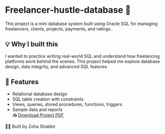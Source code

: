 # Freelancer-hustle-database 📁

This project is a mini database system built using Oracle SQL for managing freelancers, clients, projects, payments, and ratings.

## 💡 Why I built this

I wanted to practice writing real-world SQL and understand how freelancing platforms work behind the scenes. This project helped me explore database design, data integrity, and advanced SQL features

## 🔧 Features
- Relational database design
- SQL table creation with constraints
- Views, queries, stored procedures, functions, triggers
- Sample data and reports
  <br>
📥 [Download Project PDF](FreelancerHustleDB.pdf)


👩‍💻 Built by Zoha Shabbir
